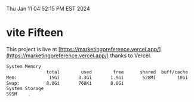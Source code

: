 Thu Jan 11 04:52:15 PM EST 2024

# vite Fifteen


This project is live at [https://marketingpreference.vercel.app/](https://marketingpreference.vercel.app/) thanks to Vercel.

```bash
System Memory
               total        used        free      shared  buff/cache   available
Mem:            15Gi       3.3Gi       1.9Gi       528Mi        10Gi        11Gi
Swap:          8.0Gi       768Ki       8.0Gi
System Storage
595M	.
```
